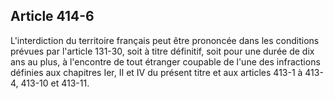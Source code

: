Article 414-6
----
L'interdiction du territoire français peut être prononcée dans les conditions
prévues par l'article 131-30, soit à titre définitif, soit pour une durée de dix
ans au plus, à l'encontre de tout étranger coupable de l'une des infractions
définies aux chapitres Ier, II et IV du présent titre et aux articles 413-1 à
413-4, 413-10 et 413-11.

